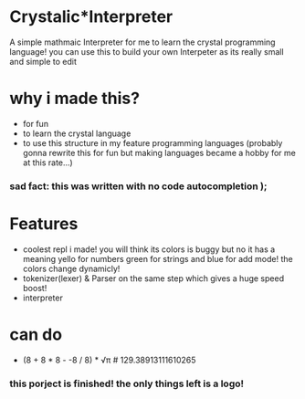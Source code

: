 # Crystalic*Interpreter
A simple mathmaic Interpreter for me to learn the crystal programming language!
you can use this to build your own Interpeter as its really small and simple to edit 

# why i made this?
- for fun
- to learn the crystal language
- to use this structure in my feature programming languages (probably gonna rewrite this for fun but making languages became a hobby for me at this rate...) 

### sad fact: this was written with no code autocompletion );
# Features
- coolest repl i made! you will think its colors is buggy
but no it has a meaning yello for numbers green for strings
and blue for add mode! the colors change dynamicly!
- tokenizer(lexer) & Parser on the same step which gives a huge speed boost!
- interpreter
# can do 
- (8 + 8 * 8 - -8 / 8) * √π # 129.38913111610265
### this porject is finished! the only things left is a logo!
